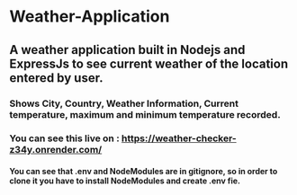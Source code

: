 # Weather-Application
## A weather application built in Nodejs and ExpressJs to see current weather of the location entered by user.
### Shows City, Country, Weather Information, Current temperature, maximum and minimum temperature recorded.
### You can see this live on : https://weather-checker-z34y.onrender.com/
#### You can see that .env and NodeModules are in gitignore, so in order to clone it you have to install NodeModules and create .env fie.

